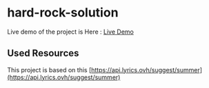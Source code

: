 # hard-rock-solution

Live demo of the project is Here : [Live Demo](https://smswajan.github.io/hard-rock/)


## Used Resources

This project is based on this [https://api.lyrics.ovh/suggest/summer](https://api.lyrics.ovh/suggest/summer)

